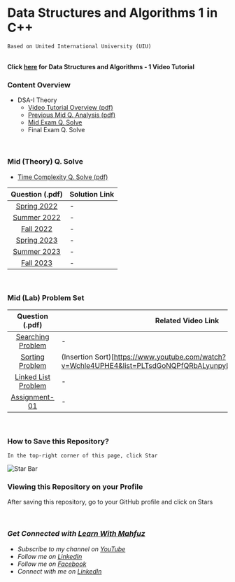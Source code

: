 # Data Structures and Algorithms 1 in C++
`Based on United International University (UIU)`  
<br>

**Click [here](https://www.youtube.com/watch?v=L4e-tilKq-E&list=PLTsdGoNQPfQRbALyunpyLvYQu9w4cito4) for Data Structures and Algorithms - 1 Video Tutorial**
<br>

### Content Overview
  - DSA-I Theory
    - [Video Tutorial Overview (pdf)](https://github.com/mahfuzhasanreza/uiu-DSA-1/blob/main/dsa-1-tutorial-overview.pdf)
    - [Previous Mid Q. Analysis (pdf)](https://github.com/mahfuzhasanreza/data-structures-and-algorithms-in-cpp/blob/main/UIU_DSA-I_Mid_Q_Analysis.pdf)
    - [Mid Exam Q. Solve](https://github.com/mahfuzhasanreza/data-structures-and-algorithms-in-cpp/tree/main?tab=readme-ov-file#dsa-i-mid-theory-q-solve)
    - Final Exam Q. Solve

<br>

### Mid (Theory) Q. Solve
  - [Time Complexity Q. Solve (pdf)](https://github.com/mahfuzhasanreza/uiu-DSA-1/blob/main/TimeComplexity-Mid-Q-Solve.pdf)

  | Question (.pdf) | Solution Link |
  :----------------:|----------------
  [Spring 2022](https://github.com/mahfuzhasanreza/data-structures-and-algorithms-in-cpp/blob/main/Previous%20Mid%20Questions/Spring22.pdf) | -
  [Summer 2022](https://github.com/mahfuzhasanreza/data-structures-and-algorithms-in-cpp/blob/main/Previous%20Mid%20Questions/Summer22.pdf) | -
  [Fall 2022](https://github.com/mahfuzhasanreza/data-structures-and-algorithms-in-cpp/blob/main/Previous%20Mid%20Questions/Fall22.pdf) | -
  [Spring 2023](https://github.com/mahfuzhasanreza/data-structures-and-algorithms-in-cpp/blob/main/Previous%20Mid%20Questions/Spring23.pdf) | -
  [Summer 2023](https://github.com/mahfuzhasanreza/data-structures-and-algorithms-in-cpp/blob/main/Previous%20Mid%20Questions/Summer23.pdf) | -
  [Fall 2023](https://github.com/mahfuzhasanreza/data-structures-and-algorithms-in-cpp/blob/main/Previous%20Mid%20Questions/Fall23.pdf) | -
  
<br>

### Mid (Lab) Problem Set
  | Question (.pdf) | Related Video Link |
  :----------------:|----------------
  [Searching Problem](https://github.com/mahfuzhasanreza/uiu-DSA-1/blob/main/DSA-1-Lab/Searching-Problem-Set.pdf) | -
  [Sorting Problem](https://github.com/mahfuzhasanreza/uiu-DSA-1/blob/main/DSA-1-Lab/Sorting-Problem-Set.pdf) | (Insertion Sort)[https://www.youtube.com/watch?v=Wchle4UPHE4&list=PLTsdGoNQPfQRbALyunpyLvYQu9w4cito4&index=5]
  [Linked List Problem](https://github.com/mahfuzhasanreza/uiu-DSA-1/blob/main/DSA-1-Lab/Linked-List-Problem-Set.pdf) | -
  [Assignment-01](https://github.com/mahfuzhasanreza/uiu-DSA-1/blob/main/DSA-1-Lab/Assignment-01.pdf) | -
  
<br>

### How to Save this Repository?
`In the top-right corner of this page, click Star`

![Star Bar](https://docs.github.com/assets/cb-8608/mw-1440/images/help/stars/starring-a-repository.webp)

### Viewing this Repository on your Profile
After saving this repository, go to your GitHub profile and click on Stars

<br>


### _Get Connected with [Learn With Mahfuz](https://www.youtube.com/@learn-with-mahfuz)_
  - _Subscribe to my channel on [YouTube](https://www.youtube.com/@learn-with-mahfuz)_
  - _Follow me on [LinkedIn](https://www.linkedin.com/company/learn-with-mahfuz)_
  - _Follow me on [Facebook](https://www.facebook.com/LearnWithMahfuzLWM)_
  - _Connect with me on [LinkedIn](https://www.linkedin.com/in/mahfuzhasanreza/)_
 

